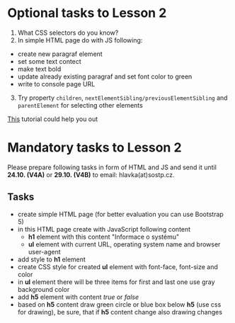 # Optional tasks to Lesson 2

1) What CSS selectors do you know?
2) In simple HTML page do with JS following:
* create new paragraf element
* set some text contect
* make text bold
* update already existing paragraf and set font color to green
* write to console page URL
3) Try property `children`, `nextElementSibling/previousElementSibling` and `parentElement` for selecting other elements 

[This](https://www.w3schools.com/css/default.asp) tutorial could help you out

# Mandatory tasks to Lesson 2

Please prepare following tasks in form of HTML and JS and send it until **24.10. (V4A)** or **29.10. (V4B)** to email: hlavka(at)sostp.cz.

## Tasks
* create simple HTML page (for better evaluation you can use Bootstrap 5)
* in this HTML page create with JavaScript following content
  * **h1** element with this content "Informace o systému"
  * **ul** element with current URL, operating system name and browser user-agent
* add style to **h1** element
* create CSS style for created **ul** element with font-face, font-size and color
* in **ul** element there will be three items for first and last one use gray background color
* add **h5** element with content *true* or *false*
* based on **h5** content draw green circle or blue box below **h5** (use css for drawing), be sure, that if **h5** content change also drawing changes
